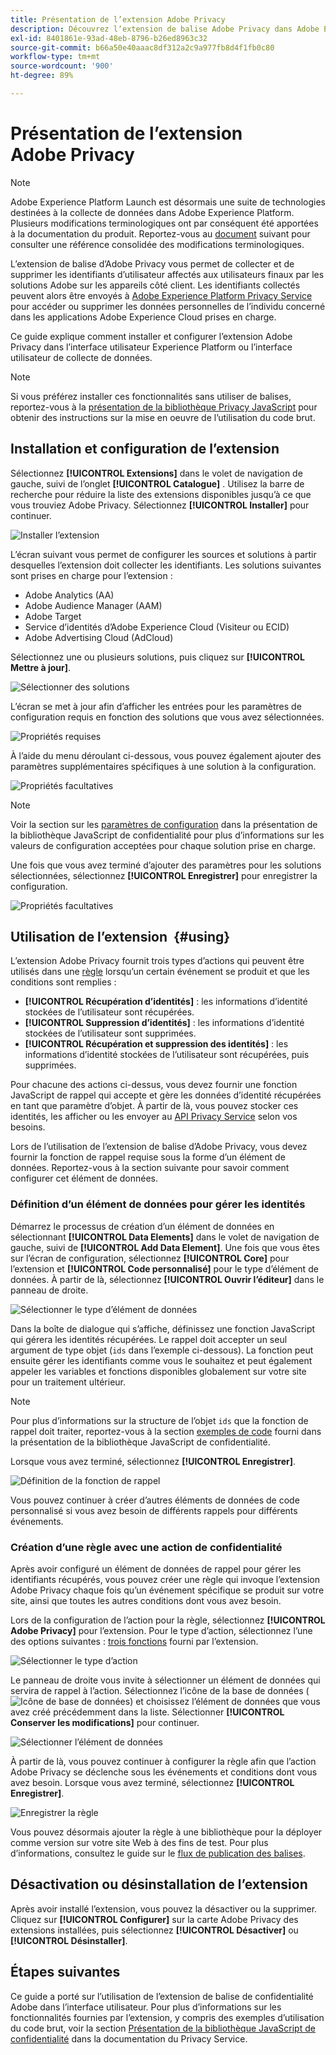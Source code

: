 ```yaml
---
title: Présentation de l’extension Adobe Privacy
description: Découvrez lʼextension de balise Adobe Privacy dans Adobe Experience Platform.
exl-id: 8401861e-93ad-48eb-8796-b26ed8963c32
source-git-commit: b66a50e40aaac8df312a2c9a977fb8d4f1fb0c80
workflow-type: tm+mt
source-wordcount: '900'
ht-degree: 89%

---
```


# Présentation de l’extension Adobe Privacy

>[!NOTE]
>
>Adobe Experience Platform Launch est désormais une suite de technologies destinées à la collecte de données dans Adobe Experience Platform. Plusieurs modifications terminologiques ont par conséquent été apportées à la documentation du produit. Reportez-vous au [document](../../../term-updates.md) suivant pour consulter une référence consolidée des modifications terminologiques.

L’extension de balise d’Adobe Privacy vous permet de collecter et de supprimer les identifiants d’utilisateur affectés aux utilisateurs finaux par les solutions Adobe sur les appareils côté client. Les identifiants collectés peuvent alors être envoyés à [Adobe Experience Platform Privacy Service](../../../../privacy-service/home.md) pour accéder ou supprimer les données personnelles de l’individu concerné dans les applications Adobe Experience Cloud prises en charge.

Ce guide explique comment installer et configurer l’extension Adobe Privacy dans l’interface utilisateur Experience Platform ou l’interface utilisateur de collecte de données.

>[!NOTE]
>
>Si vous préférez installer ces fonctionnalités sans utiliser de balises, reportez-vous à la [présentation de la bibliothèque Privacy JavaScript](../../../../privacy-service/js-library.md) pour obtenir des instructions sur la mise en oeuvre de l’utilisation du code brut.

## Installation et configuration de l’extension 

Sélectionnez **[!UICONTROL Extensions]** dans le volet de navigation de gauche, suivi de l’onglet **[!UICONTROL Catalogue]** . Utilisez la barre de recherche pour réduire la liste des extensions disponibles jusqu’à ce que vous trouviez Adobe Privacy. Sélectionnez **[!UICONTROL Installer]** pour continuer.

![Installer l’extension](../../../images/extensions/client/privacy/install.png)

L’écran suivant vous permet de configurer les sources et solutions à partir desquelles l’extension doit collecter les identifiants. Les solutions suivantes sont prises en charge pour l’extension :

* Adobe Analytics (AA)
* Adobe Audience Manager (AAM)
* Adobe Target
* Service d’identités d’Adobe Experience Cloud (Visiteur ou ECID)
* Adobe Advertising Cloud (AdCloud)

Sélectionnez une ou plusieurs solutions, puis cliquez sur **[!UICONTROL Mettre à jour]**.

![Sélectionner des solutions](../../../images/extensions/client/privacy/select-solutions.png)

L’écran se met à jour afin d’afficher les entrées pour les paramètres de configuration requis en fonction des solutions que vous avez sélectionnées.

![Propriétés requises](../../../images/extensions/client/privacy/required-properties.png)

À l’aide du menu déroulant ci-dessous, vous pouvez également ajouter des paramètres supplémentaires spécifiques à une solution à la configuration.

![Propriétés facultatives](../../../images/extensions/client/privacy/optional-properties.png)

>[!NOTE]
>
>Voir la section sur les [paramètres de configuration](../../../../privacy-service/js-library.md#config-params) dans la présentation de la bibliothèque JavaScript de confidentialité pour plus d’informations sur les valeurs de configuration acceptées pour chaque solution prise en charge.

Une fois que vous avez terminé d’ajouter des paramètres pour les solutions sélectionnées, sélectionnez **[!UICONTROL Enregistrer]** pour enregistrer la configuration.

![Propriétés facultatives](../../../images/extensions/client/privacy/save-config.png)

## Utilisation de l’extension  {#using}

L’extension Adobe Privacy fournit trois types d’actions qui peuvent être utilisés dans une [règle](../../../ui/managing-resources/rules.md) lorsqu’un certain événement se produit et que les conditions sont remplies :

* **[!UICONTROL Récupération d’identités]** : les informations d’identité stockées de l’utilisateur sont récupérées.
* **[!UICONTROL Suppression d’identités]** : les informations d’identité stockées de l’utilisateur sont supprimées.
* **[!UICONTROL Récupération et suppression des identités]** : les informations d’identité stockées de l’utilisateur sont récupérées, puis supprimées.

Pour chacune des actions ci-dessus, vous devez fournir une fonction JavaScript de rappel qui accepte et gère les données d’identité récupérées en tant que paramètre d’objet. À partir de là, vous pouvez stocker ces identités, les afficher ou les envoyer au [API Privacy Service](../../../../privacy-service/api/overview.md) selon vos besoins.

Lors de l’utilisation de l’extension de balise d’Adobe Privacy, vous devez fournir la fonction de rappel requise sous la forme d’un élément de données. Reportez-vous à la section suivante pour savoir comment configurer cet élément de données.

### Définition d’un élément de données pour gérer les identités

Démarrez le processus de création d’un élément de données en sélectionnant **[!UICONTROL Data Elements]** dans le volet de navigation de gauche, suivi de **[!UICONTROL Add Data Element]**. Une fois que vous êtes sur l’écran de configuration, sélectionnez **[!UICONTROL Core]** pour l’extension et **[!UICONTROL Code personnalisé]** pour le type d’élément de données. À partir de là, sélectionnez **[!UICONTROL Ouvrir l’éditeur]** dans le panneau de droite.

![Sélectionner le type d’élément de données](../../../images/extensions/client/privacy/data-element-type.png)

Dans la boîte de dialogue qui s’affiche, définissez une fonction JavaScript qui gérera les identités récupérées. Le rappel doit accepter un seul argument de type objet (`ids` dans l’exemple ci-dessous). La fonction peut ensuite gérer les identifiants comme vous le souhaitez et peut également appeler les variables et fonctions disponibles globalement sur votre site pour un traitement ultérieur.

>[!NOTE]
>
>Pour plus d’informations sur la structure de l’objet `ids` que la fonction de rappel doit traiter, reportez-vous à la section [exemples de code](../../../../privacy-service/js-library.md#samples) fourni dans la présentation de la bibliothèque JavaScript de confidentialité.

Lorsque vous avez terminé, sélectionnez **[!UICONTROL Enregistrer]**.

![Définition de la fonction de rappel](../../../images/extensions/client/privacy/define-custom-code.png)

Vous pouvez continuer à créer d’autres éléments de données de code personnalisé si vous avez besoin de différents rappels pour différents événements.

### Création d’une règle avec une action de confidentialité

Après avoir configuré un élément de données de rappel pour gérer les identifiants récupérés, vous pouvez créer une règle qui invoque l’extension Adobe Privacy chaque fois qu’un événement spécifique se produit sur votre site, ainsi que toutes les autres conditions dont vous avez besoin.

Lors de la configuration de l’action pour la règle, sélectionnez **[!UICONTROL Adobe Privacy]** pour l’extension. Pour le type d’action, sélectionnez l’une des options suivantes : [trois fonctions](#using) fourni par l’extension.

![Sélectionner le type d’action](../../../images/extensions/client/privacy/action-type.png)

Le panneau de droite vous invite à sélectionner un élément de données qui servira de rappel à l’action. Sélectionnez l’icône de la base de données (![Icône de base de données](../../../images/extensions/client/privacy/database.png)) et choisissez l’élément de données que vous avez créé précédemment dans la liste. Sélectionner **[!UICONTROL Conserver les modifications]** pour continuer.

![Sélectionner l’élément de données](../../../images/extensions/client/privacy/add-data-element.png)

À partir de là, vous pouvez continuer à configurer la règle afin que l’action Adobe Privacy se déclenche sous les événements et conditions dont vous avez besoin. Lorsque vous avez terminé, sélectionnez **[!UICONTROL Enregistrer]**.

![Enregistrer la règle](../../../images/extensions/client/privacy/save-rule.png)

Vous pouvez désormais ajouter la règle à une bibliothèque pour la déployer comme version sur votre site Web à des fins de test. Pour plus d’informations, consultez le guide sur le [flux de publication des balises](../../../ui/publishing/overview.md).

## Désactivation ou désinstallation de l’extension

Après avoir installé l’extension, vous pouvez la désactiver ou la supprimer. Cliquez sur **[!UICONTROL Configurer]** sur la carte Adobe Privacy des extensions installées, puis sélectionnez **[!UICONTROL Désactiver]** ou **[!UICONTROL Désinstaller]**.

## Étapes suivantes

Ce guide a porté sur l’utilisation de l’extension de balise de confidentialité Adobe dans l’interface utilisateur. Pour plus d’informations sur les fonctionnalités fournies par l’extension, y compris des exemples d’utilisation du code brut, voir la section [Présentation de la bibliothèque JavaScript de confidentialité](../../../../privacy-service/js-library.md) dans la documentation du Privacy Service.
